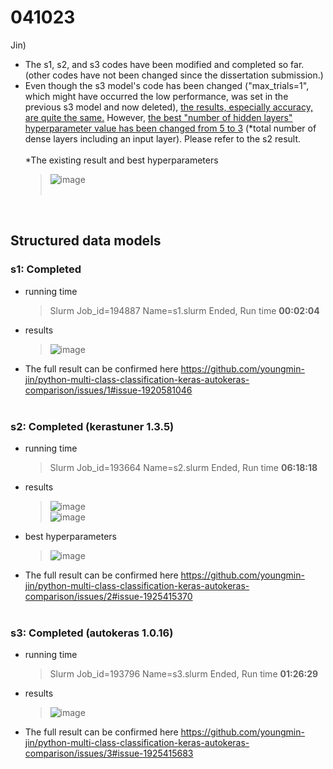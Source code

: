 # 041023
Jin) 
- The s1, s2, and s3 codes have been modified and completed so far. (other codes have not been changed since the dissertation submission.) <br/>
- Even though the s3 model's code has been changed ("max_trials=1", which might have occurred the low performance, was set in the previous s3 model and now deleted), <ins>the results, especially accuracy, are quite the same.</ins> However, <ins>the best "number of hidden layers" hyperparameter value has been changed from 5 to 3</ins> (*total number of dense layers including an input layer). Please refer to the s2 result. <br/><br/>
  *The existing result and best hyperparameters<br/>
  > ![image](https://github.com/youngmin-jin/python-multi-class-classification-keras-autokeras-comparison/assets/135728064/5f88408a-13fc-4942-9130-14bc750f3313) <br/><br/>
<br/>

## Structured data models
### s1: Completed
  - running time
    > Slurm Job_id=194887 Name=s1.slurm Ended, Run time **00:02:04**

  - results
    > ![image](https://github.com/youngmin-jin/python-multi-class-classification-keras-autokeras-comparison/assets/135728064/83931863-bd44-437d-8417-6159538f9b74) <br/>

  - The full result can be confirmed here https://github.com/youngmin-jin/python-multi-class-classification-keras-autokeras-comparison/issues/1#issue-1920581046 <br/><br/>


### s2: Completed (kerastuner 1.3.5)
  - running time
    > Slurm Job_id=193664 Name=s2.slurm Ended, Run time **06:18:18**
    
  - results
    > ![image](https://github.com/youngmin-jin/python-multi-class-classification-keras-autokeras-comparison/assets/135728064/68dc9680-170c-40e5-b20a-7e65e2f59acb) <br/>
    > ![image](https://github.com/youngmin-jin/python-multi-class-classification-keras-autokeras-comparison/assets/135728064/64ff103b-50f1-4ef0-a613-245724bfd4aa) <br/>

  - best hyperparameters
    > ![image](https://github.com/youngmin-jin/python-multi-class-classification-keras-autokeras-comparison/assets/135728064/ea6b92b5-4b98-4c76-960f-b2c460ae94ba) <br/>

   - The full result can be confirmed here https://github.com/youngmin-jin/python-multi-class-classification-keras-autokeras-comparison/issues/2#issue-1925415370 <br/><br/>


### s3: Completed (autokeras 1.0.16)
  - running time
    > Slurm Job_id=193796 Name=s3.slurm Ended, Run time **01:26:29**

  - results
    > ![image](https://github.com/youngmin-jin/python-multi-class-classification-keras-autokeras-comparison/assets/135728064/cb4bfe55-9e95-43c6-b11b-a766a1d8b03f) <br/>

  - The full result can be confirmed here https://github.com/youngmin-jin/python-multi-class-classification-keras-autokeras-comparison/issues/3#issue-1925415683 <br/><br/>




